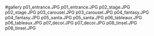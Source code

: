 #gallery
p01_entrance.JPG	p01_entrance.JPG
p02_stage.JPG	p02_stage.JPG
p03_carousel.JPG	p03_carousel.JPG
p04_fantasy.JPG	p04_fantasy.JPG
p05_santa.JPG	p05_santa.JPG
p06_tableaux.JPG	p06_tableaux.JPG
p07_decor.JPG	p07_decor.JPG
p08_tinsel.JPG	p08_tinsel.JPG
